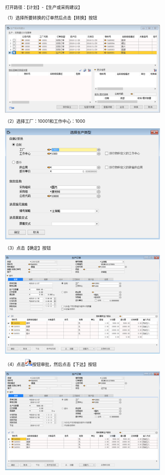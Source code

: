 打开路径：【计划】-【生产或采购建议】

（1）选择所要转换的订单然后点击【转换】按钮



![1542330635(1)](BAP_QuickStart_Images/48.1.png)

（2）选择工厂：10001和工作中心：1000



![img](BAP_QuickStart_Images/48.2.png)

（3）点击【确定】按钮



![img](BAP_QuickStart_Images/48.3.png)

（4）点击![img](BAP_QuickStart_Images/48.5.png)按钮审批，然后点击【下达】按钮



![img](BAP_QuickStart_Images/48.4.png)